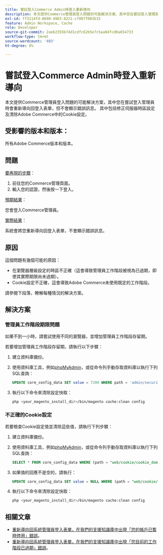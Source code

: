 ```yaml
---
title: 嘗試登入Commerce Admin時登入重新導向
description: 本文提供Commerce管理員登入問題的可能解決方案，其中您在嘗試登入管理員時會重新導向回登入表單，但不會顯示錯誤訊息。 其中包括修正伺服器時區設定及清除Adobe Commerce中的Cookie設定。
exl-id: ff3114fd-8690-4983-8221-cf807f083b15
feature: Admin Workspace, Cache
role: Developer
source-git-commit: 2aeb2355b74d1cdfc62b5e7c5aa04fcd0a654733
workflow-type: tm+mt
source-wordcount: '403'
ht-degree: 0%

---
```


# 嘗試登入Commerce Admin時登入重新導向

本文提供Commerce管理員登入問題的可能解決方案，其中您在嘗試登入管理員時會重新導向回登入表單，但不會顯示錯誤訊息。 其中包括修正伺服器時區設定及清除Adobe Commerce中的Cookie設定。

## 受影響的版本和版本：

所有Adobe Commerce版本和版本。

## 問題

<u>要再現的步驟</u>：

1. 前往您的Commerce管理頁面。
1. 輸入您的認證，然後按一下登入。

<u>預期結果</u>：

您會登入Commerce管理員。

<u>實際結果</u>：

系統會將您重新導向回登入表單，不會顯示錯誤訊息。

## 原因

這個問題有幾個可能的原因：

* 在瀏覽器層級設定的時區不正確（這會導致管理員工作階段被視為已過期，即使其實際期限尚未過期）。
* Cookie設定不正確，這會導致Adobe Commerce未使用既定的工作階段。

請參閱下段落，瞭解每種情況的解決方案。

## 解決方案

### 管理員工作階段期限問題

如果不到一小時，請嘗試使用不同的瀏覽器，並增加管理員工作階段存留期。

若要增加管理員工作階段存留期，請執行以下步驟：

1. 建立資料庫備份。
1. 使用資料庫工具，例如[phpMyAdmin](https://experienceleague.adobe.com/en/docs/commerce-operations/installation-guide/prerequisites/optional-software#phpmyadmin)，或從命令列手動存取資料庫以執行下列SQL查詢：

   ```sql
   UPDATE core_config_data SET value = 7200 WHERE path = 'admin/security/session_lifetime';
   ```

1. 執行以下命令來清除設定快取：

   ```bash
   php <your_magento_install_dir>/bin/magento cache:clean config
   ```

### 不正確的Cookie設定

若要檢查Cookie設定值並清除這些值，請執行下列步驟：

1. 建立資料庫備份。
1. 使用資料庫工具，例如[phpMyAdmin](https://experienceleague.adobe.com/en/docs/commerce-operations/installation-guide/prerequisites/optional-software#phpmyadmin)，或從命令列手動存取資料庫以執行下列SQL查詢：

   ```sql
   SELECT * FROM core_config_data WHERE (path = "web/cookie/cookie_domain" OR path = "web/cookie/cookie_path");
   ```

1. 如果值的回應不是空的，請執行：

   ```sql
   UPDATE core_config_data SET value = NULL WHERE (path = "web/cookie/cookie_domain" OR path = "web/cookie/cookie_path");
   ```

1. 執行以下命令來清除設定快取：

   ```bash
   php <your_magento_install_dir>/bin/magento cache:clean config
   ```

## 相關文章

* [重新導向回系統管理員登入表單，在我們的支援知識庫中出現「您的帳戶已暫時停用」錯誤](/help/troubleshooting/miscellaneous/redirect-back-to-the-admin-login-form-with-your-account-is-temporarily-disabled-error.md)。
* [重新導向回系統管理員登入表單，在我們的支援知識庫中出現「您目前的工作階段已過期」錯誤](/help/troubleshooting/miscellaneous/redirect-back-to-the-admin-login-form-with-your-current-session-has-been-expired-error.md)。
